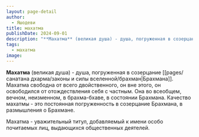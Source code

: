 ```yaml
---
layout: page-detail
author:
  - Яшодеви
title: махатма
publishDate: 2024-09-01
description: "**Махатма** (великая душа) - душа, погруженная в созерцание Брахмана. Махатма свободна от всего двойственного, он вне этого, он освободился от отождествления себя с частным. Она во всеобщем, вечном, неизменном, в брахма-бхаве, в состоянии Брахмана. Качество махатмы - это постоянная погруженность в созерцание Брахмана, в размышления о Брахмане."
tags:
  - махатма
image:
---
```

**Махатма** (великая душа) - душа, погруженная в созерцание [[pages/санатана дхарма/законы и силы вселенной/брахман|Брахмана]]. Махатма свободна от всего двойственного, он вне этого, он освободился от отождествления себя с частным. Она во всеобщем, вечном, неизменном, в брахма-бхаве, в состоянии Брахмана. Качество махатмы - это постоянная погруженность в созерцание Брахмана, в размышления о Брахмане.

 Махатма - уважительный титул, добавляемый к имени особо почитаемых лиц, выдающихся общественных деятелей.

